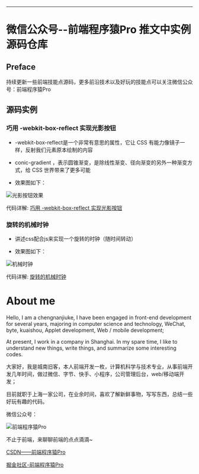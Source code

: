 
___

# 微信公众号--前端程序猿Pro 推文中实例源码仓库

## Preface

  持续更新一些前端技能点源码，更多前沿技术以及好玩的技能点可以关注微信公众号：前端程序猿Pro

## 源码实例

### 巧用 -webkit-box-reflect 实现光影按钮

  * -webkit-box-reflect是一个非常有意思的属性，它让 CSS 有能力像镜子一样，反射我们元素原本绘制的内容

  * conic-gradient ，表示圆锥渐变，是除线性渐变、径向渐变的另外一种渐变方式，给 CSS 世界带来了更多可能

  * 效果图如下：

  ![光影按钮效果](https://mmbiz.qpic.cn/mmbiz_gif/0bSpRD6bHvURmZHleJiaeorFvYqLjsMqrZokYFQbaZbddVVglkIvfR3J0kQbKlacicbGbgCWCeicktEUUSP3Vqickg/0?wx_fmt=gif")

  代码详解:  [巧用 -webkit-box-reflect 实现光影按钮](https://mp.weixin.qq.com/s?__biz=MzkzMTMwNDIyMg==&amp;mid=2247483682&amp;idx=1&amp;sn=1b95e1bf2a5dbc385e580962c4d4f140&amp;chksm=c26c4753f51bce451ca79ea62c461f554d12e561686a6d34a5419d288ace5b6a24bf30e3bc4b&token=1567114989&lang=zh_CN#rd)

### 旋转的机械时钟

  * 讲述css配合js来实现一个旋转的时钟（随时间转动）

  * 效果图如下：

  ![机械时钟](https://mmbiz.qpic.cn/mmbiz_png/0bSpRD6bHvUfCjjjpKMFwqsKcqQfibe6KPkmDzO4oegXfpwHma8eLic9AtcXias5rFBoepXSQAnmR1ZSXVruoSduQ/0?wx_fmt=png)

  代码详解:  [旋转的机械时钟](https://mp.weixin.qq.com/s?__biz=MzkzMTMwNDIyMg==&amp;mid=2247483926&amp;idx=1&amp;sn=1c313ce6ca1a4ddaab778f9e947a5e2c&amp;chksm=c26c4467f51bcd71bc7f72ae2e2c33c8d104c72833909dde6c150beadc4f72e2be6c3f97bd10&token=1567114989&lang=zh_CN#rd)





# About me

  Hello, I am a chengnanjiuke, I have been engaged in front-end development for several years, majoring in computer science and technology,
  WeChat, byte, kuaishou, Applet development, Web / mobile development;

  At present, I work in a company in Shanghai. In my spare time, I like to understand new things, write things, and summarize some interesting codes.

  大家好，我是城南旧客，本人前端开发一枚，计算机科学与技术专业，从事前端开发几年时间，做过微信、字节、快手、小程序，公司管理后台，web/移动端开发；
  
  目前就职于上海一家公司，在业余时间，喜欢了解新鲜事物，写写东西，总结一些好玩有趣的代码。

  微信公众号：

  ![前端程序猿Pro](https://mmbiz.qpic.cn/mmbiz_jpg/0bSpRD6bHvXSRArBgPkDsfrynrKRoiaIFQ9Siaic75oP0BSDTicQ0ALe8llDWMiaG51EGALPaILKqL2MSKBeyU86S4w/0?wx_fmt=jpeg)

  不止于前端，来聊聊前端的点点滴滴~

  [CSDN——前端程序猿Pro](https://blog.csdn.net/muzili1006?spm=1001.2101.3001.5343)

  [掘金社区-前端程序猿Pro](https://juejin.cn/user/2392129702472221/posts)
